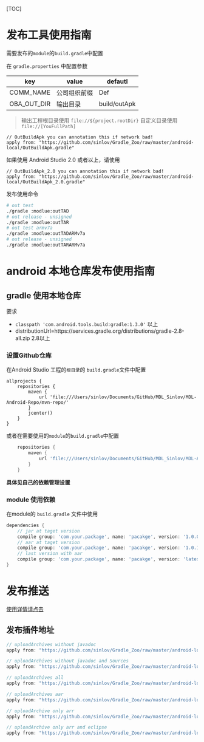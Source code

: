[TOC]

# 发布工具使用指南

需要发布的`module`的`build.gradle`中配置

在 `gradle.properties` 中配置参数

|key|value|defautl|
|---|-----|-------|
|COMM_NAME|公司组织前缀|Def|
|OBA_OUT_DIR|输出目录|build/outApk|

>输出工程根目录使用 `file://${project.rootDir}` 自定义目录使用 `file://[YouFullPath]`

```gralde
// OutBuildApk you can annotation this if network bad!
apply from: "https://github.com/sinlov/Gradle_Zoo/raw/master/android-local/OutBuildApk.gradle"
```

如果使用 Android Studio 2.0 或者以上，请使用

```gralde
// OutBuildApk_2.0 you can annotation this if network bad!
apply from: "https://github.com/sinlov/Gradle_Zoo/raw/master/android-local/OutBuildApk_2.0.gradle"
```

发布使用命令

```sh
# out test
./gradle :modlue:outTAD
# out release - unsigned
./gradle :modlue:outTAR
# out test armv7a
./gradle :modlue:outTADARMv7a
# out release - unsigned
./gradle :modlue:outTARARMv7a
```

# android 本地仓库发布使用指南

## gradle 使用本地仓库

要求

* `classpath 'com.android.tools.build:gradle:1.3.0'` 以上
* distributionUrl=https\://services.gradle.org/distributions/gradle-2.8-all.zip 2.8以上

### 设置Github仓库

在Android Studio 工程的`根目录`的 `build.gradle`文件中配置

```
allprojects {
    repositories {
        maven {
            url 'file:///Users/sinlov/Documents/GitHub/MDL_Sinlov/MDL-Android-Repo/mvn-repo/'
        }
        jcenter()
    }
}
```

或者在需要使用的`module`的`build.gradle`中配置

```gradle
    repositories {
        maven {
            url 'file:///Users/sinlov/Documents/GitHub/MDL_Sinlov/MDL-Android-Repo/mvn-repo/'
        }
    }
```

**具体见自己的依赖管理设置**

### module 使用依赖

在module的 `build.gradle` 文件中使用

```gradle
dependencies {
    // jar at taget version
    compile group: 'com.your.package', name: 'pacakge', version: '1.0.0'
    // aar at taget version
    compile group: 'com.your.package', name: 'pacakge', version: '1.0.1@aar'
    // last version with aar
    compile group: 'com.your.package', name: 'pacakge', version: 'latest.integration@aar'
}
```

# 发布推送

[使用详情请点击](localAndroid.md)

## 发布插件地址

```gradle
// uploadArchives without javadoc
apply from: "https://github.com/sinlov/Gradle_Zoo/raw/master/android-local/local-archives-no-javadoc.gradle"

// uploadArchives without javadoc and Sources
apply from: "https://github.com/sinlov/Gradle_Zoo/raw/master/android-local/local-archives-no-doc-sources.gradle"

// uploadArchives all
apply from: "https://github.com/sinlov/Gradle_Zoo/raw/master/android-local/local-archives-all.gradle"

// uploadArchives aar
apply from: "https://github.com/sinlov/Gradle_Zoo/raw/master/android-local/local-archives-aar.gradle"

// uploadArchive only arr
apply from: "https://github.com/sinlov/Gradle_Zoo/raw/master/android-local/local-archives-only-arr.gradle"

// uploadArchive only arr and eclipse
apply from: "https://github.com/sinlov/Gradle_Zoo/raw/master/android-local/local-archives-only-arr-eclipse.gradle"
